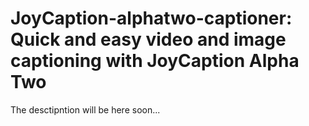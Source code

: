 # JoyCaption-alphatwo-captioner: Quick and easy video and image captioning with JoyCaption Alpha Two

The desctipntion will be here soon... 
